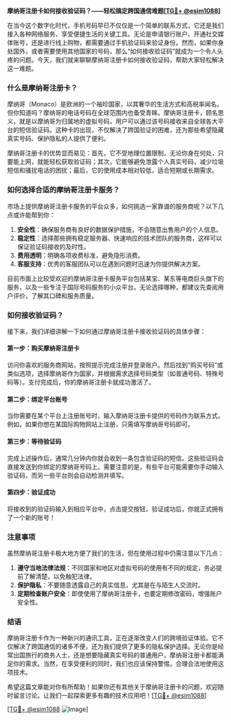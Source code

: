 **摩纳哥注册卡如何接收验证码？——轻松搞定跨国通信难题[[TG💪+ @esim1088](https://t.me/s/esim1088)]**

在当今这个数字化时代，手机号码早已不仅仅是一个简单的联系方式，它还是我们接入各种网络服务、享受便捷生活的关键工具。无论是申请银行账户、开通社交媒体账号，还是进行线上购物，都需要通过手机验证码来验证身份。然而，如果你身处国外，或者需要使用其他国家的号码，那么“如何接收验证码”就成为一个令人头疼的问题。今天，我们就来聊聊摩纳哥注册卡如何接收验证码，帮助大家轻松解决这一难题。

### 什么是摩纳哥注册卡？

摩纳哥（Monaco）是欧洲的一个袖珍国家，以其奢华的生活方式和高税率闻名。但你知道吗？摩纳哥的电话号码在全球范围内也备受青睐。摩纳哥注册卡，顾名思义，就是以摩纳哥为归属地的虚拟号码，用户可以通过该号码接收来自全球各大平台的短信验证码。这种卡的出现，不仅解决了跨国验证的困难，还为那些希望隐藏真实号码、保护隐私的人提供了便利。

摩纳哥注册卡的优势显而易见：首先，它不受地理位置限制，无论你身在何处，只要能上网，就能轻松获取验证码；其次，它能够避免泄露个人真实号码，减少垃圾短信和骚扰电话的困扰；最后，它的使用成本相对较低，适合短期或长期需求。

### 如何选择合适的摩纳哥注册卡服务？

市场上提供摩纳哥注册卡服务的平台众多，如何挑选一家靠谱的服务商呢？以下几点或许能帮到你：

1. **安全性**：确保服务商有良好的数据保护措施，不会随意出售用户的个人信息。
2. **稳定性**：选择那些拥有稳定服务器、快速响应的技术团队的服务商，这样可以保证验证码接收的及时性。
3. **费用透明**：明确各项收费标准，避免隐形消费。
4. **客服支持**：优秀的客服团队可以在遇到问题时迅速为你提供解决方案。

目前市面上比较受欢迎的摩纳哥注册卡服务平台包括某宝、某东等电商巨头旗下的服务，以及一些专注于国际号码服务的小众平台。无论选择哪种，都建议先查阅用户评价，了解其口碑和服务质量。

### 如何接收验证码？

接下来，我们详细讲解一下如何通过摩纳哥注册卡接收验证码的具体步骤：

#### 第一步：购买摩纳哥注册卡

访问你喜欢的服务商网站，按照提示完成注册并登录账户。然后找到“购买号码”或类似选项，选择摩纳哥作为国家，并根据需求选择号码类型（如普通号码、特殊号码等）。支付完成后，你的摩纳哥注册卡就成功激活了。

#### 第二步：绑定平台账号

当你需要在某个平台上注册账号时，输入摩纳哥注册卡提供的号码作为联系方式。例如，如果你想在某国际购物网站上注册，只需填写摩纳哥号码即可。

#### 第三步：等待验证码

完成上述操作后，通常几分钟内你就会收到一条包含验证码的短信。这些验证码会直接发送到你绑定的摩纳哥号码上。需要注意的是，有些平台可能需要你手动输入验证码，而另一些平台则会自动检测并填写。

#### 第四步：验证成功

将接收到的验证码输入到相应平台中，点击提交按钮，验证成功后，你就正式拥有了一个新的账号！

### 注意事项

虽然摩纳哥注册卡极大地方便了我们的生活，但在使用过程中仍需注意以下几点：

1. **遵守当地法律法规**：不同国家和地区对虚拟号码的使用有不同的规定，务必提前了解清楚，以免触犯法律。
2. **保护隐私**：不要随意透露自己的真实信息，尤其是在与陌生人交流时。
3. **定期检查账户安全**：即使使用了摩纳哥注册卡，也要定期修改密码，增强账户安全性。

### 结语

摩纳哥注册卡作为一种新兴的通讯工具，正在逐渐改变人们的跨境验证体验。它不仅解决了跨国通信的诸多不便，还为我们提供了更多的隐私保护选择。无论你是经常出国旅行的商务人士，还是想要隐藏真实号码的普通用户，摩纳哥注册卡都能满足你的需求。当然，在享受便利的同时，我们也应该保持警惕，合理合法地使用这项技术。

希望这篇文章能对你有所帮助！如果你还有其他关于摩纳哥注册卡的问题，欢迎随时留言讨论。让我们一起探索更多有趣的技术应用吧！[[TG💪+ @esim1088](https://t.me/s/esim1088)] 

[[TG💪+ @esim1088](https://t.me/s/esim1088) ![Image](https://i.postimg.cc/4NQfJmqS/Snipaste-2025-05-13-00-14-12.png)]